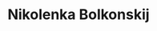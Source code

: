 ---
title: Nikolenka Bolkonskij
name: Nikolenka
full_name: Nikolaj Andrejewitsch Bolkonskij
alias: Nikolenka
noble: Fürst
group: Haus Bolkonskij
info: Enkel des Fürsten
priority: 4
---